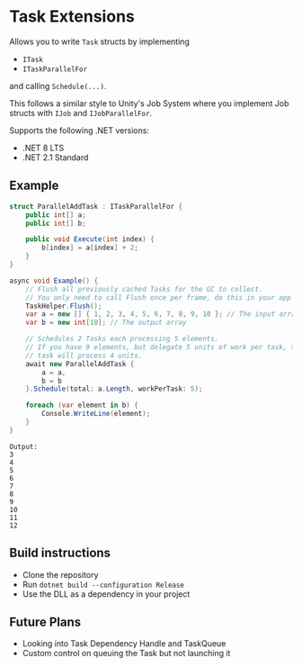 # Task Extensions

Allows you to write `Task` structs by implementing

* `ITask`
* `ITaskParallelFor`

and calling `Schedule(...)`.

This follows a similar style to Unity's Job System where you implement Job structs with `IJob` and 
`IJobParallelFor`.

Supports the following .NET versions:
* .NET 8 LTS
* .NET 2.1 Standard

## Example
```cs
struct ParallelAddTask : ITaskParallelFor {
    public int[] a;
    public int[] b;

    public void Execute(int index) {
        b[index] = a[index] + 2;
    }
}

async void Example() {
    // Flush all previously cached Tasks for the GC to collect.
    // You only need to call Flush once per frame, do this in your app's control flow.
    TaskHelper.Flush();
    var a = new [] { 1, 2, 3, 4, 5, 6, 7, 8, 9, 10 }; // The input array
    var b = new int[10]; // The output array

    // Schedules 2 Tasks each processing 5 elements.
    // If you have 9 elements, but delegate 5 units of work per task, then the last
    // task will process 4 units.
    await new ParallelAddTask {
        a = a,
        b = b
    }.Schedule(total: a.Length, workPerTask: 5);

    foreach (var element in b) {
        Console.WriteLine(element);
    }
}
```

```
Output:
3
4
5
6
7
8
9
10
11
12
```

## Build instructions
* Clone the repository
* Run `dotnet build --configuration Release`
* Use the DLL as a dependency in your project

## Future Plans
* Looking into Task Dependency Handle and TaskQueue
* Custom control on queuing the Task but not launching it
